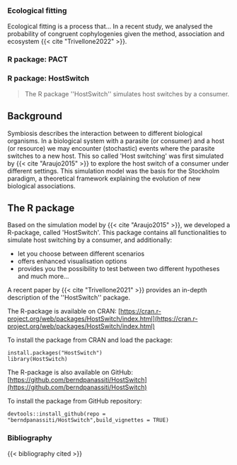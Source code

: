 # 


### Ecological fitting

Ecological fitting is a process that...
In a recent study, we analysed the probability of congruent cophylogenies given the method, association and ecosystem {{< cite "Trivellone2022" >}}.

### R package: PACT


### R package: HostSwitch

> The R package ''HostSwitch'' simulates host switches by a consumer.

## Background
Symbiosis describes the interaction between to different biological organisms. In a biological system with a parasite (or consumer) and a host (or resource) we may encounter (stochastic) events where the parasite switches to a new host. This so called 'Host switching' was first simulated by {{< cite "Araujo2015" >}} to explore the host switch of a consumer under different settings. This simulation model was the basis for the Stockholm paradigm, a theoretical framework explaining the evolution of new biological associations.

## The R package
Based on the simulation model by {{< cite "Araujo2015" >}}, we developed a R-package, called 'HostSwitch'. This package contains all functionalities to simulate host switching by a consumer, and additionally:
* let you choose between different scenarios
* offers enhanced visualisation options
* provides you the possibility to test between two different hypotheses and much more...

A recent paper by {{< cite "Trivellone2021" >}} provides an in-depth description of the ''HostSwitch'' package.

The R-package is available on CRAN: [https://cran.r-project.org/web/packages/HostSwitch/index.html](https://cran.r-project.org/web/packages/HostSwitch/index.html)

To install the package from CRAN and load the package:
```{r}
install.packages("HostSwitch")
library(HostSwitch)
```


The R-package is also available on GitHub: [https://github.com/berndpanassiti/HostSwitch](https://github.com/berndpanassiti/HostSwitch)

To install the package from GitHub repository:
```{r}
devtools::install_github(repo = "berndpanassiti/HostSwitch",build_vignettes = TRUE)
```




### Bibliography
<!-- The bibliography will display works from path/to/bib.json -->
{{< bibliography cited >}}
